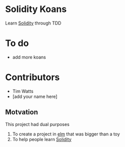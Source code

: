 # Solidity Koans
Learn [Solidity](https://solidity.readthedocs.io/) through TDD

# To do

  - add more koans

# Contributors

 - Tim Watts
 - [add your name here]

## Motvation 
This project had dual purposes
1. To create a project in [elm](https://elm-lang.org) that was bigger than a toy
2. To help people learn [Solidity](https://solidity.readthedocs.io/) 
